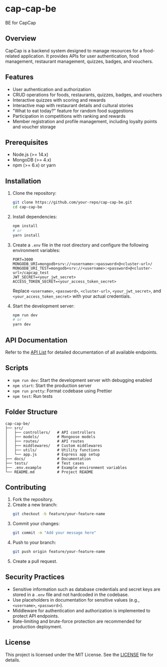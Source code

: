 # cap-cap-be

BE for CapCap

## Overview

CapCap is a backend system designed to manage resources for a food-related application. It provides APIs for user authentication, food management, restaurant management, quizzes, badges, and vouchers.

## Features

- User authentication and authorization
- CRUD operations for foods, restaurants, quizzes, badges, and vouchers
- Interactive quizzes with scoring and rewards
- Interactive map with restaurant details and cultural stories
- "What to eat today?" feature for random food suggestions
- Participation in competitions with ranking and rewards
- Member registration and profile management, including loyalty points and voucher storage

## Prerequisites

- Node.js (>= 14.x)
- MongoDB (>= 4.x)
- npm (>= 6.x) or yarn

## Installation

1. Clone the repository:

    ```bash
    git clone https://github.com/your-repo/cap-cap-be.git
    cd cap-cap-be
    ```

2. Install dependencies:

    ```bash
    npm install
    # or
    yarn install
    ```

3. Create a `.env` file in the root directory and configure the following environment variables:

    ```
    PORT=3000
    MONGODB_URI=mongodb+srv://<username>:<password>@<cluster-url>/
    MONGODB_URI_TEST=mongodb+srv://<username>:<password>@<cluster-url>/capcap_test
    JWT_SECRET=<your_jwt_secret>
    ACCESS_TOKEN_SECRET=<your_access_token_secret>
    ```

    Replace `<username>`, `<password>`, `<cluster-url>`, `<your_jwt_secret>`, and `<your_access_token_secret>` with your actual credentials.

4. Start the development server:
    ```bash
    npm run dev
    # or
    yarn dev
    ```

## API Documentation

Refer to the [API List](./docs/api-list.md) for detailed documentation of all available endpoints.

## Scripts

- `npm run dev`: Start the development server with debugging enabled
- `npm start`: Start the production server
- `npm run pretty`: Format codebase using Prettier
- `npm test`: Run tests

## Folder Structure

```
cap-cap-be/
├── src/
│   ├── controllers/   # API controllers
│   ├── models/        # Mongoose models
│   ├── routes/        # API routes
│   ├── middlewares/   # Custom middlewares
│   ├── utils/         # Utility functions
│   └── app.js         # Express app setup
├── docs/              # Documentation
├── tests/             # Test cases
├── .env.example       # Example environment variables
└── README.md          # Project README
```

## Contributing

1. Fork the repository.
2. Create a new branch:
    ```bash
    git checkout -b feature/your-feature-name
    ```
3. Commit your changes:
    ```bash
    git commit -m "Add your message here"
    ```
4. Push to your branch:
    ```bash
    git push origin feature/your-feature-name
    ```
5. Create a pull request.

## Security Practices

- Sensitive information such as database credentials and secret keys are stored in a `.env` file and not hardcoded in the codebase.
- Use placeholders in documentation for sensitive values (e.g., `<username>`, `<password>`).
- Middleware for authentication and authorization is implemented to protect API endpoints.
- Rate-limiting and brute-force protection are recommended for production deployment.

## License

This project is licensed under the MIT License. See the [LICENSE](./LICENSE) file for details.
